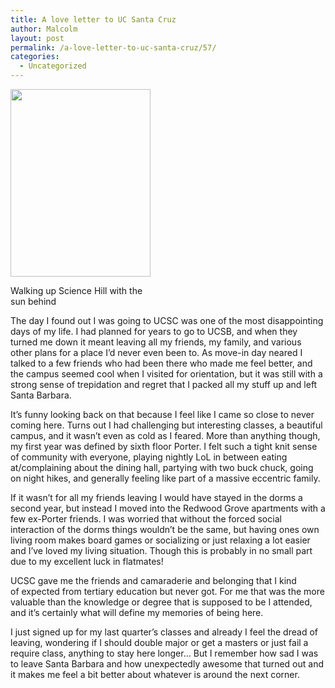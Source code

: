 ```yaml
---
title: A love letter to UC Santa Cruz
author: Malcolm
layout: post
permalink: /a-love-letter-to-uc-santa-cruz/57/
categories:
  - Uncategorized
---
```

<div id="attachment_58" style="width: 234px" class="wp-caption aligncenter">
  <a href="http://www.malcolmcrum.com/wp/wp-content/uploads/2012/03/ucsc.jpg"><img class="size-medium wp-image-58" title="My shadow" src="http://www.malcolmcrum.com/wp/wp-content/uploads/2012/03/ucsc-224x300.jpg" alt="" width="224" height="300" /></a>
  
  <p class="wp-caption-text">
    Walking up Science Hill with the sun behind
  </p>
</div>

The day I found out I was going to UCSC was one of the most disappointing days of my life. I had planned for years to go to UCSB, and when they turned me down it meant leaving all my friends, my family, and various other plans for a place I&#8217;d never even been to. As move-in day neared I talked to a few friends who had been there who made me feel better, and the campus seemed cool when I visited for orientation, but it was still with a strong sense of trepidation and regret that I packed all my stuff up and left Santa Barbara.

It&#8217;s funny looking back on that because I feel like I came so close to never coming here. Turns out I had challenging but interesting classes, a beautiful campus, and it wasn&#8217;t even as cold as I feared. More than anything though, my first year was defined by sixth floor Porter. I felt such a tight knit sense of community with everyone, playing nightly LoL in between eating at/complaining about the dining hall, partying with two buck chuck, going on night hikes, and generally feeling like part of a massive eccentric family.

If it wasn&#8217;t for all my friends leaving I would have stayed in the dorms a second year, but instead I moved into the Redwood Grove apartments with a few ex-Porter friends. I was worried that without the forced social interaction of the dorms things wouldn&#8217;t be the same, but having ones own living room makes board games or socializing or just relaxing a lot easier and I&#8217;ve loved my living situation. Though this is probably in no small part due to my excellent luck in flatmates!

UCSC gave me the friends and camaraderie and belonging that I kind of expected from tertiary education but never got. For me that was the more valuable than the knowledge or degree that is supposed to be I attended, and it&#8217;s certainly what will define my memories of being here.

I just signed up for my last quarter&#8217;s classes and already I feel the dread of leaving, wondering if I should double major or get a masters or just fail a require class, anything to stay here longer&#8230; But I remember how sad I was to leave Santa Barbara and how unexpectedly awesome that turned out and it makes me feel a bit better about whatever is around the next corner.